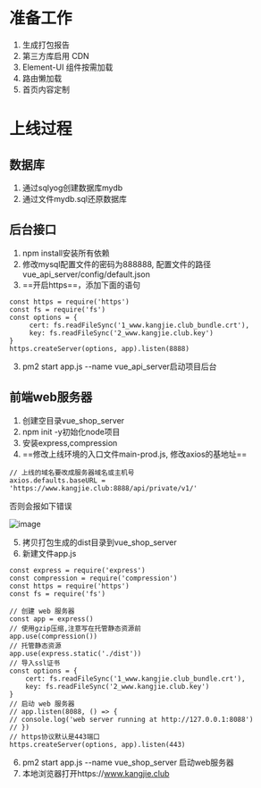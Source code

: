 # 准备工作
1. 生成打包报告
2. 第三方库启用 CDN
3. Element-UI 组件按需加载
4. 路由懒加载
5. 首页内容定制
# 上线过程
## 数据库
1. 通过sqlyog创建数据库mydb
2. 通过文件mydb.sql还原数据库
## 后台接口
1. npm install安装所有依赖
2. 修改mysql配置文件的密码为888888, 配置文件的路径vue_api_server/config/default.json
3. ==开启https==，添加下面的语句
```
const https = require('https')
const fs = require('fs')
const options = {
     cert: fs.readFileSync('1_www.kangjie.club_bundle.crt'),
     key: fs.readFileSync('2_www.kangjie.club.key')
}
https.createServer(options, app).listen(8888)
```

3. pm2 start app.js --name vue_api_server启动项目后台
## 前端web服务器
1. 创建空目录vue_shop_server
2. npm init -y初始化node项目
3. 安装express,compression
4. ==修改上线环境的入口文件main-prod.js, 修改axios的基地址==

```
// 上线的域名要改成服务器域名或主机号
axios.defaults.baseURL = 'https://www.kangjie.club:8888/api/private/v1/'
```
否则会报如下错误

![image](http://ruankj.gitee.io/image_bed/yd/ERR_CONNECTION_REFUSED.png)

5. 拷贝打包生成的dist目录到vue_shop_server
6. 新建文件app.js
```
const express = require('express')
const compression = require('compression')
const https = require('https')
const fs = require('fs')

// 创建 web 服务器
const app = express()
// 使用gzip压缩,注意写在托管静态资源前
app.use(compression())
// 托管静态资源
app.use(express.static('./dist'))
// 导入ssl证书
const options = {
    cert: fs.readFileSync('1_www.kangjie.club_bundle.crt'),
    key: fs.readFileSync('2_www.kangjie.club.key')
}
// 启动 web 服务器
// app.listen(8088, () => {
// console.log('web server running at http://127.0.0.1:8088')
// })
// https协议默认是443端口
https.createServer(options, app).listen(443)
```
6. pm2 start app.js --name vue_shop_server 启动web服务器
7. 本地浏览器打开https://www.kangjie.club


